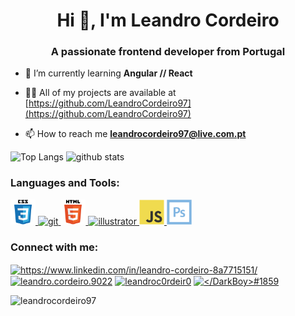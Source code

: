<h1 align="center">Hi 👋, I'm Leandro Cordeiro</h1>
<h3 align="center">A passionate frontend developer from Portugal</h3>


- 🌱 I’m currently learning **Angular // React**

- 👨‍💻 All of my projects are available at [https://github.com/LeandroCordeiro97](https://github.com/LeandroCordeiro97)

- 📫 How to reach me **leandrocordeiro97@live.com.pt**



<p align="left">
	<img alt="Top Langs" height="150px" src="https://github-readme-stats.vercel.app/api/top-langs/?username=LeandroCordeiro97&layout=compact&show_icons=true&theme=dark" />
  <img alt="github stats" height="150px" src="https://github-readme-stats.vercel.app/api?username=LeandroCordeiro97&theme=dark&show_icons=ture" />
</p>



<h3 align="left">Languages and Tools:</h3>
<p align="left"> <a href="https://www.w3schools.com/css/" target="_blank" rel="noreferrer"> <img src="https://raw.githubusercontent.com/devicons/devicon/master/icons/css3/css3-original-wordmark.svg" alt="css3" width="40" height="40"/> </a> <a href="https://git-scm.com/" target="_blank" rel="noreferrer"> <img src="https://www.vectorlogo.zone/logos/git-scm/git-scm-icon.svg" alt="git" width="40" height="40"/> </a> <a href="https://www.w3.org/html/" target="_blank" rel="noreferrer"> <img src="https://raw.githubusercontent.com/devicons/devicon/master/icons/html5/html5-original-wordmark.svg" alt="html5" width="40" height="40"/> </a> <a href="https://www.adobe.com/in/products/illustrator.html" target="_blank" rel="noreferrer"> <img src="https://www.vectorlogo.zone/logos/adobe_illustrator/adobe_illustrator-icon.svg" alt="illustrator" width="40" height="40"/> </a> <a href="https://developer.mozilla.org/en-US/docs/Web/JavaScript" target="_blank" rel="noreferrer"> <img src="https://raw.githubusercontent.com/devicons/devicon/master/icons/javascript/javascript-original.svg" alt="javascript" width="40" height="40"/> </a> <a href="https://www.photoshop.com/en" target="_blank" rel="noreferrer"> <img src="https://raw.githubusercontent.com/devicons/devicon/master/icons/photoshop/photoshop-line.svg" alt="photoshop" width="40" height="40"/> </a> </p>

<h3 align="left">Connect with me:</h3>
<p align="left">
<a href="https://linkedin.com/in/https://www.linkedin.com/in/leandro-cordeiro-8a7715151/" target="blank"><img align="center" src="https://raw.githubusercontent.com/rahuldkjain/github-profile-readme-generator/master/src/images/icons/Social/linked-in-alt.svg" alt="https://www.linkedin.com/in/leandro-cordeiro-8a7715151/" height="30" width="40" /></a>
<a href="https://fb.com/leandro.cordeiro.9022" target="blank"><img align="center" src="https://raw.githubusercontent.com/rahuldkjain/github-profile-readme-generator/master/src/images/icons/Social/facebook.svg" alt="leandro.cordeiro.9022" height="30" width="40" /></a>
<a href="https://instagram.com/leandroc0rdeir0" target="blank"><img align="center" src="https://raw.githubusercontent.com/rahuldkjain/github-profile-readme-generator/master/src/images/icons/Social/instagram.svg" alt="leandroc0rdeir0" height="30" width="40" /></a>
<a href="https://discord.gg/</DarkBoy>#1859" target="blank"><img align="center" src="https://raw.githubusercontent.com/rahuldkjain/github-profile-readme-generator/master/src/images/icons/Social/discord.svg" alt="</DarkBoy>#1859" height="30" width="40" /></a>
</p>






<p align="left"> <img src="https://komarev.com/ghpvc/?username=leandrocordeiro97&label=Profile%20views&color=0e75b6&style=flat" alt="leandrocordeiro97" /> </p>
